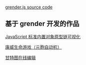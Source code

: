 [grender.js source code](https://github.com/airglass/grender)

## 基于 grender 开发的作品

[JavaScript 标准内置对象原型链可视化](https://www.shuaihuajun.com/project/jspro/)

[康威生命游戏（元胞自动机）](https://www.shuaihuajun.com/project/conwaylifegame/)

[甘特图在线编辑](https://www.shuaihuajun.com/project/gantt/)

